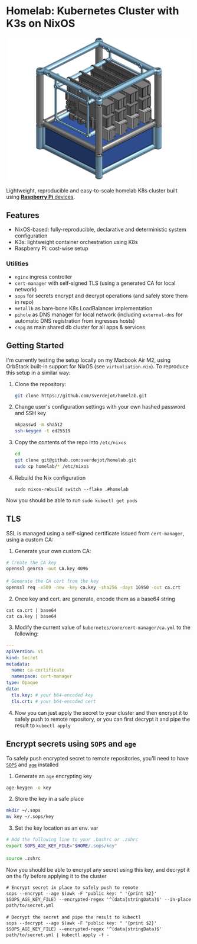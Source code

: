# Homelab: Kubernetes Cluster with K3s on NixOS

![Raspberry Pi Cluster](assets/img/cabinet.png)

Lightweight, reproducible and easy-to-scale homelab K8s cluster built using [**Raspberry Pi** devices](https://www.raspberrypi.com/products/raspberry-pi-5/).

## Features

- NixOS-based: fully-reproducible, declarative and deterministic system configuration
- K3s: lightweight container orchestration using K8s
- Raspberry Pi: cost-wise setup

### Utilities

- `nginx` ingress controller
- `cert-manager` with self-signed TLS (using a generated CA for local network)
- `sops` for secrets encrypt and decrypt operations (and safely store them in repo)
- `metallb` as bare-bone K8s LoadBalancer implementation
- `pihole` as DNS manager for local network (including `external-dns` for automatic DNS registration from ingresses hosts)
- `cnpg` as main shared db cluster for all apps & services

## Getting Started

I'm currently testing the setup locally on my Macbook Air M2, using OrbStack built-in support for NixOS (see `virtualiation.nix`). To reproduce this setup in a similar way:

1. Clone the repository:
   ```bash
   git clone https://github.com/sverdejot/homelab.git
   ```
2. Change user's configuration settings with your own hashed password and SSH key
    ```bash
    mkpasswd -m sha512
    ssh-keygen -t ed25519
    ```
3. Copy the contents of the repo into `/etc/nixos`
    ```bash
    cd
    git clone git@github.com:sverdejot/homelab.git
    sudo cp homelab/* /etc/nixos
    ```
4. Rebuild the Nix configuration
    ```
    sudo nixos-rebuild switch --flake .#homelab
    ```
Now you should be able to run `sudo kubectl get pods`

## TLS

SSL is managed using a self-signed certificate issued from `cert-manager`, using a custom CA:

1. Generate your own custom CA:

```bash
# Create the CA key
openssl genrsa -out CA.key 4096

# Generate the CA cert from the key
openssl req -x509 -new -key ca.key -sha256 -days 10950 -out ca.crt
```

2. Once key and cert. are generate, encode them as a base64 string
```
cat ca.crt | base64
cat ca.key | base64
```

3. Modify the current value of `kubernetes/core/cert-manager/ca.yml` to the following:

```yaml
---
apiVersion: v1
kind: Secret
metadata:
  name: ca-certificate
  namespace: cert-manager
type: Opaque
data:
  tls.key: # your b64-encoded key
  tls.crt: # your b64-encoded cert
```

4. Now you can just apply the secret to your cluster and then encrypt it to safely push to remote repository, or you can first decrypt it and pipe the result to `kubectl apply`

## Encrypt secrets using `SOPS` and `age`

To safely push encrypted secret to remote repositories, you'll need to have [`SOPS`](https://github.com/getsops/sops) and [`age`](https://github.com/FiloSottile/age) installed

1. Generate an `age` encrypting key

```bash
age-keygen -o key
```

2. Store the key in a safe place

```bash
mkdir ~/.sops
mv key ~/.sops/key
```

3. Set the key location as an env. var

```bash
# Add the following line to your .bashrc or .zshrc
export SOPS_AGE_KEY_FILE="$HOME/.sops/key"

source .zshrc
```

Now you should be able to encrypt any secret using this key, and decrypt it on the fly before applying it to the cluster

```
# Encrypt secret in place to safely push to remote
sops --encrypt --age $(awk -F "public key: " '{print $2}' $SOPS_AGE_KEY_FILE) --encrypted-regex '^(data|stringData)$' --in-place path/to/secret.yml

# Decrypt the secret and pipe the result to kubectl
sops --decrypt --age $(awk -F "public key: " '{print $2}' $SOPS_AGE_KEY_FILE) --encrypted-regex '^(data|stringData)$' path/to/secret.yml | kubectl apply -f -
```

##
